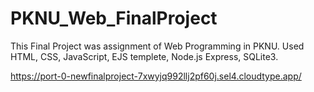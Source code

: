 # PKNU_Web_FinalProject
This Final Project was assignment of Web Programming in PKNU.
Used HTML, CSS, JavaScript, EJS templete, Node.js Express, SQLite3.

https://port-0-newfinalproject-7xwyjq992llj2pf60j.sel4.cloudtype.app/
